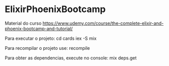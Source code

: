 # ElixirPhoenixBootcamp
Material do curso https://www.udemy.com/course/the-complete-elixir-and-phoenix-bootcamp-and-tutorial/

Para executar o projeto:
    cd cards
    iex -S mix

Para recompilar o projeto use:
    recompile

Para obter as dependencias, execute no console:
    mix deps.get
